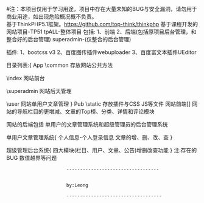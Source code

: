 #注：本项目仅用于学习用途，项目中存在大量未知的BUG与安全漏洞，请勿用于商业用途，如出现危险概况概不负责。
<br>
基于ThinkPHP5.1框架。https://github.com/top-think/thinkphp
基于课程开发的网站项目-TP51
tpALL-整体项目
包括: 
1、前端 
2、后端(包括原项目后台管理，和整合好的后台管理)
superadmin-(仅整合的后台管理)

插件: 1、bootcss v3 
2、百度图传插件webuploader 
3、百度富文本插件UEditor

目录列表:{
App
\common	   存放网站公共方法

\index       网站前台

\superadmin 网站后天管理

\user        网站单用户文章管理
}
Pub
\static      存放插件与CSS JS等文件
网站前端[]
网站的导航栏目的更增减、文章的Top榜、分类、详情和评论模块



网站的后端包括 单用户的文章管理系统和超级管理员的后台管理系统
 	
单用户文章管理系统{
个人信息-个人登录信息
文章的增、删、改、查
}




超级管理后台系统{
四大模块(栏目、用户、文章、公告)增删改查功能
}
注:存在的BUG  数值越界等问题



































                          ----------------------------------
                          
                          
                          by:Leong
                          
                          -----------------------------------
